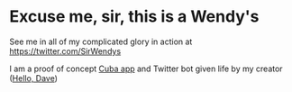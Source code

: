 # Excuse me, sir, this is a Wendy's

See me in all of my complicated glory in action at https://twitter.com/SirWendys

I am a proof of concept [Cuba app](https://github.com/soveran/cuba) and Twitter bot given life by my creator ([Hello, Dave](https://youtu.be/tgI7kIkwca8)) 
